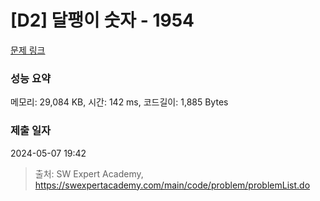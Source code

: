 # [D2] 달팽이 숫자 - 1954 

[문제 링크](https://swexpertacademy.com/main/code/problem/problemDetail.do?contestProbId=AV5PobmqAPoDFAUq) 

### 성능 요약

메모리: 29,084 KB, 시간: 142 ms, 코드길이: 1,885 Bytes

### 제출 일자

2024-05-07 19:42



> 출처: SW Expert Academy, https://swexpertacademy.com/main/code/problem/problemList.do